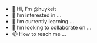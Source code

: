 - 👋 Hi, I’m @huykeit
- 👀 I’m interested in ...
- 🌱 I’m currently learning ...
- 💞️ I’m looking to collaborate on ...
- 📫 How to reach me ...

<!---
huykeit/huykeit is a ✨ special ✨ repository because its `README.md` (this file) appears on your GitHub profile.
You can click the Preview link to take a look at your changes.
--->
